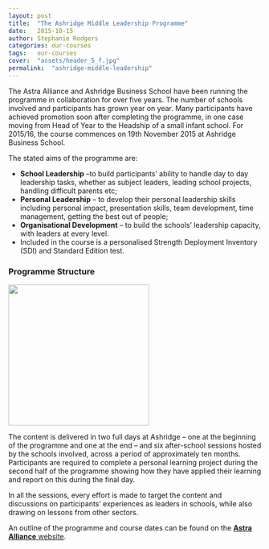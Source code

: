 ```yaml
---
layout: post
title:  "The Ashridge Middle Leadership Programme"
date:   2015-10-15
author: Stephanie Rodgers
categories: our-courses
tags:	our-courses
cover:  "assets/header_5_f.jpg"
permalink:	"ashridge-middle-leadership"
---
```

The Astra Alliance and Ashridge Business School have been running the programme in collaboration for over five years.  The number of schools involved and participants has grown year on year. Many participants have achieved promotion soon after completing the programme, in one case moving from Head of Year to the Headship of a small infant school.  For 2015/16, the course commences on 19th November 2015 at Ashridge Business School.

The stated aims of the programme are:

* __School Leadership__ –to build participants’ ability to handle day to day leadership tasks, whether as subject leaders, leading school projects, handling difficult parents etc;
* __Personal Leadership__ – to develop their personal leadership skills including personal impact, presentation skills, team development, time management, getting the best out of people;
* __Organisational Development__ – to build the schools’ leadership capacity, with leaders at every level.
* Included in the course is a personalised Strength Deployment Inventory (SDI) and Standard Edition test.

### Programme Structure

<img src="{{site.baseurl}}{{site.post_assets}}/ashridge.jpg" style="width: 20em;" class="inline-right" />

The content is delivered in two full days at Ashridge – one at the beginning of the programme and one at the end – and six after-school sessions hosted by the schools involved, across a period of approximately ten months.  Participants are required to complete a personal learning project during the second half of the programme showing how they have applied their learning and report on this during the final day.

In all the sessions, every effort is made to target the content and discussions on participants’ experiences as leaders in schools, while also drawing on lessons from other sectors.

An outline of the programme and course dates can be found on the [__Astra Alliance__ website](http://www.astra-alliance.com/314/ashridge-leadership-programme).